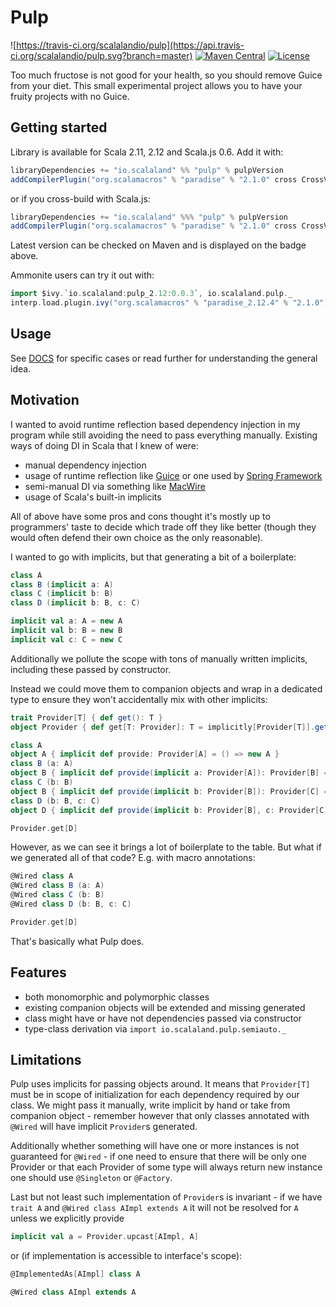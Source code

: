 # Pulp

![https://travis-ci.org/scalalandio/pulp](https://api.travis-ci.org/scalalandio/pulp.svg?branch=master)
[![Maven Central](https://img.shields.io/maven-central/v/io.scalaland/pulp_2.12.svg)](http://search.maven.org/#search%7Cga%7C1%7Cpulp)
[![License](http://img.shields.io/:license-Apache%202-green.svg)](http://www.apache.org/licenses/LICENSE-2.0.txt)

Too much fructose is not good for your health, so you should remove
Guice from your diet. This small experimental project allows you to have
your fruity projects with no Guice.

## Getting started

Library is available for Scala 2.11, 2.12 and Scala.js 0.6. Add it with:

```scala
libraryDependencies += "io.scalaland" %% "pulp" % pulpVersion
addCompilerPlugin("org.scalamacros" % "paradise" % "2.1.0" cross CrossVersion.full)
```

or if you cross-build with Scala.js:

```scala
libraryDependencies += "io.scalaland" %%% "pulp" % pulpVersion
addCompilerPlugin("org.scalamacros" % "paradise" % "2.1.0" cross CrossVersion.full)
```

Latest version can be checked on Maven and is displayed on the badge above.

Ammonite users can try it out with:

```scala
import $ivy.`io.scalaland:pulp_2.12:0.0.3`, io.scalaland.pulp._
interp.load.plugin.ivy("org.scalamacros" % "paradise_2.12.4" % "2.1.0")
```

## Usage

See [DOCS](DOCS.md) for specific cases or read further for understanding the general idea.

## Motivation

I wanted to avoid runtime reflection based dependency injection
in my program while still avoiding the need to pass everything manually.
Existing ways of doing DI in Scala that I knew of were:

 * manual dependency injection
 * usage of runtime reflection like [Guice](https://github.com/google/guice)
   or one used by [Spring Framework](https://spring.io)
 * semi-manual DI via something like [MacWire](https://github.com/adamw/macwire)
 * usage of Scala's built-in implicits

All of above have some pros and cons thought it's mostly up to
programmers' taste to decide which trade off they like better (though
they would often defend their own choice as the only reasonable).

I wanted to go with implicits, but that generating a bit of a boilerplate:

```scala
class A
class B (implicit a: A)
class C (implicit b: B)
class D (implicit b: B, c: C)

implicit val a: A = new A
implicit val b: B = new B
implicit val c: C = new C
```

Additionally we pollute the scope with tons of manually written
implicits, including these passed by constructor.

Instead we could move them to companion objects and wrap in a dedicated
type to ensure they won't accidentally mix with other implicits:

```scala
trait Provider[T] { def get(): T }
object Provider { def get[T: Provider]: T = implicitly[Provider[T]].get() }

class A
object A { implicit def provide: Provider[A] = () => new A }
class B (a: A)
object B { implicit def provide(implicit a: Provider[A]): Provider[B] = () => new B(a.get()) }
class C (b: B)
object B { implicit def provide(implicit b: Provider[B]): Provider[C] = () => new C(b.get()) }
class D (b: B, c: C)
object D { implicit def provide(implicit b: Provider[B], c: Provider[C]): Provider[D] = () => new D(b.get(), c.get()) }

Provider.get[D]
```

However, as we can see it brings a lot of boilerplate to the table.
But what if we generated all of that code? E.g. with macro annotations:

```scala
@Wired class A
@Wired class B (a: A)
@Wired class C (b: B)
@Wired class D (b: B, c: C)

Provider.get[D]
```

That's basically what Pulp does.

## Features

 * both monomorphic and polymorphic classes
 * existing companion objects will be extended and missing generated
 * class might have or have not dependencies passed via constructor
 * type-class derivation via `import io.scalaland.pulp.semiauto._`

## Limitations

Pulp uses implicits for passing objects around. It means that
`Provider[T]` must be in scope of initialization for each dependency
required by our class. We might pass it manually, write implicit by hand
or take from companion object - remember however that only classes
annotated with `@Wired` will have implicit `Provider`s generated.

Additionally whether something will have one or more instances is not
guaranteed for `@Wired` - if one need to ensure that there will be only
one Provider or that each Provider of some type will always return new
instance one should use `@Singleton` or `@Factory`.

Last but not least such implementation of `Provider`s is invariant - if
we have `trait A` and `@Wired class AImpl extends A` it will not be
resolved for `A` unless we explicitly provide

```scala
implicit val a = Provider.upcast[AImpl, A]
```

or (if implementation is accessible to interface's scope):

```scala
@ImplementedAs[AImpl] class A

@Wired class AImpl extends A
```

